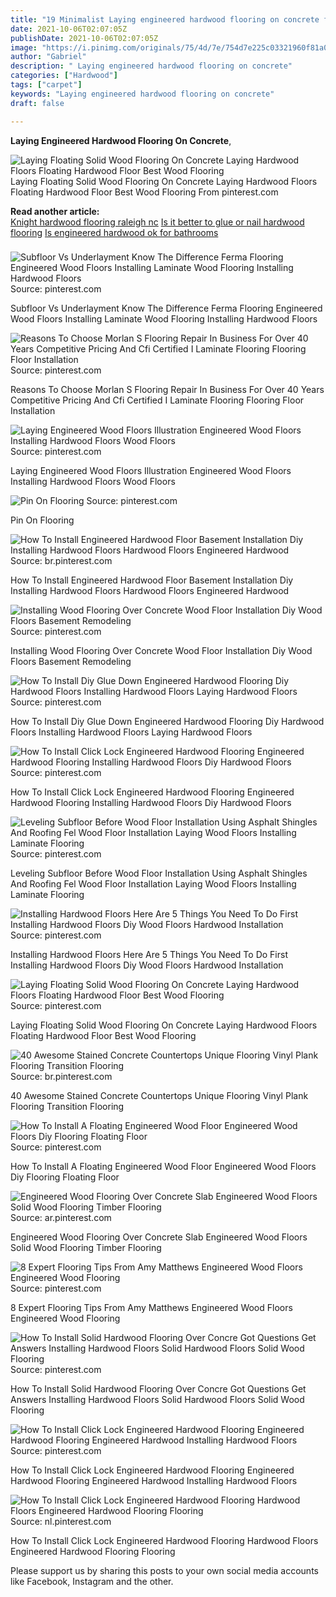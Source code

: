 ```yaml
---
title: "19 Minimalist Laying engineered hardwood flooring on concrete for Types of Floor"
date: 2021-10-06T02:07:05Z
publishDate: 2021-10-06T02:07:05Z
image: "https://i.pinimg.com/originals/75/4d/7e/754d7e225c03321960f81a0280356799.png"
author: "Gabriel"
description: " Laying engineered hardwood flooring on concrete"
categories: ["Hardwood"]
tags: ["carpet"]
keywords: "Laying engineered hardwood flooring on concrete"
draft: false

---
```

<!-- Head tag Code -->
**Laying Engineered Hardwood Flooring On Concrete**, 

![Laying Floating Solid Wood Flooring On Concrete Laying Hardwood Floors Floating Hardwood Floor Best Wood Flooring](https://i.pinimg.com/originals/12/9e/38/129e38e0f2dceb96ee6296092b741238.jpg "Laying Floating Solid Wood Flooring On Concrete Laying Hardwood Floors Floating Hardwood Floor Best Wood Flooring")
Laying Floating Solid Wood Flooring On Concrete Laying Hardwood Floors Floating Hardwood Floor Best Wood Flooring From pinterest.com

**Read another article:**  
[Knight hardwood flooring raleigh nc](/knight-hardwood-flooring-raleigh-nc/)
[Is it better to glue or nail hardwood flooring](/is-it-better-to-glue-or-nail-hardwood-flooring/)
[Is engineered hardwood ok for bathrooms](/is-engineered-hardwood-ok-for-bathrooms/)




### 

 


![Subfloor Vs Underlayment Know The Difference Ferma Flooring Engineered Wood Floors Installing Laminate Wood Flooring Installing Hardwood Floors](https://i.pinimg.com/originals/18/c1/a8/18c1a8ff60681b4bec5af9db0838200e.jpg "Subfloor Vs Underlayment Know The Difference Ferma Flooring Engineered Wood Floors Installing Laminate Wood Flooring Installing Hardwood Floors")
Source: pinterest.com

Subfloor Vs Underlayment Know The Difference Ferma Flooring Engineered Wood Floors Installing Laminate Wood Flooring Installing Hardwood Floors  

![Reasons To Choose Morlan S Flooring Repair In Business For Over 40 Years Competitive Pricing And Cfi Certified I Laminate Flooring Flooring Floor Installation](https://i.pinimg.com/originals/41/c2/6b/41c26ba821402e50ea681dbac06ce0fc.jpg "Reasons To Choose Morlan S Flooring Repair In Business For Over 40 Years Competitive Pricing And Cfi Certified I Laminate Flooring Flooring Floor Installation")
Source: pinterest.com

Reasons To Choose Morlan S Flooring Repair In Business For Over 40 Years Competitive Pricing And Cfi Certified I Laminate Flooring Flooring Floor Installation  

![Laying Engineered Wood Floors Illustration Engineered Wood Floors Installing Hardwood Floors Wood Floors](https://i.pinimg.com/originals/bb/52/10/bb5210855371b8edd823997756c067a7.jpg "Laying Engineered Wood Floors Illustration Engineered Wood Floors Installing Hardwood Floors Wood Floors")
Source: pinterest.com

Laying Engineered Wood Floors Illustration Engineered Wood Floors Installing Hardwood Floors Wood Floors  

![Pin On Flooring](https://i.pinimg.com/originals/f8/17/0c/f8170c11aea4794399a1f2666a2bbda1.jpg "Pin On Flooring")
Source: pinterest.com

Pin On Flooring  

![How To Install Engineered Hardwood Floor Basement Installation Diy Installing Hardwood Floors Hardwood Floors Engineered Hardwood](https://i.pinimg.com/736x/e8/07/a9/e807a9ecafc9ed4d2d037a18e56e0a86.jpg "How To Install Engineered Hardwood Floor Basement Installation Diy Installing Hardwood Floors Hardwood Floors Engineered Hardwood")
Source: br.pinterest.com

How To Install Engineered Hardwood Floor Basement Installation Diy Installing Hardwood Floors Hardwood Floors Engineered Hardwood  

![Installing Wood Flooring Over Concrete Wood Floor Installation Diy Wood Floors Basement Remodeling](https://i.pinimg.com/originals/57/4c/a1/574ca13a0fc41ca081e191eaa062d900.jpg "Installing Wood Flooring Over Concrete Wood Floor Installation Diy Wood Floors Basement Remodeling")
Source: pinterest.com

Installing Wood Flooring Over Concrete Wood Floor Installation Diy Wood Floors Basement Remodeling  

![How To Install Diy Glue Down Engineered Hardwood Flooring Diy Hardwood Floors Installing Hardwood Floors Laying Hardwood Floors](https://i.pinimg.com/736x/26/6c/b4/266cb48bed430c611dea4a7c4fafc1cc--diy-hardwood-floor-plywood-flooring-diy-on-concrete.jpg "How To Install Diy Glue Down Engineered Hardwood Flooring Diy Hardwood Floors Installing Hardwood Floors Laying Hardwood Floors")
Source: pinterest.com

How To Install Diy Glue Down Engineered Hardwood Flooring Diy Hardwood Floors Installing Hardwood Floors Laying Hardwood Floors  

![How To Install Click Lock Engineered Hardwood Flooring Engineered Hardwood Flooring Installing Hardwood Floors Diy Hardwood Floors](https://i.pinimg.com/originals/05/b1/0f/05b10fb05705a54eb199162dbef59c7e.jpg "How To Install Click Lock Engineered Hardwood Flooring Engineered Hardwood Flooring Installing Hardwood Floors Diy Hardwood Floors")
Source: pinterest.com

How To Install Click Lock Engineered Hardwood Flooring Engineered Hardwood Flooring Installing Hardwood Floors Diy Hardwood Floors  

![Leveling Subfloor Before Wood Floor Installation Using Asphalt Shingles And Roofing Fel Wood Floor Installation Laying Wood Floors Installing Laminate Flooring](https://i.ytimg.com/vi/5MwqcYvhAAo/maxresdefault.jpg "Leveling Subfloor Before Wood Floor Installation Using Asphalt Shingles And Roofing Fel Wood Floor Installation Laying Wood Floors Installing Laminate Flooring")
Source: pinterest.com

Leveling Subfloor Before Wood Floor Installation Using Asphalt Shingles And Roofing Fel Wood Floor Installation Laying Wood Floors Installing Laminate Flooring  

![Installing Hardwood Floors Here Are 5 Things You Need To Do First Installing Hardwood Floors Diy Wood Floors Hardwood Installation](https://i.pinimg.com/736x/42/b5/08/42b5084eea4c583ef0c2b724f12309f5.jpg "Installing Hardwood Floors Here Are 5 Things You Need To Do First Installing Hardwood Floors Diy Wood Floors Hardwood Installation")
Source: pinterest.com

Installing Hardwood Floors Here Are 5 Things You Need To Do First Installing Hardwood Floors Diy Wood Floors Hardwood Installation  

![Laying Floating Solid Wood Flooring On Concrete Laying Hardwood Floors Floating Hardwood Floor Best Wood Flooring](https://i.pinimg.com/originals/12/9e/38/129e38e0f2dceb96ee6296092b741238.jpg "Laying Floating Solid Wood Flooring On Concrete Laying Hardwood Floors Floating Hardwood Floor Best Wood Flooring")
Source: pinterest.com

Laying Floating Solid Wood Flooring On Concrete Laying Hardwood Floors Floating Hardwood Floor Best Wood Flooring  

![40 Awesome Stained Concrete Countertops Unique Flooring Vinyl Plank Flooring Transition Flooring](https://i.pinimg.com/originals/44/09/b5/4409b5cba80f8b4da15a00faf1a66b13.jpg "40 Awesome Stained Concrete Countertops Unique Flooring Vinyl Plank Flooring Transition Flooring")
Source: br.pinterest.com

40 Awesome Stained Concrete Countertops Unique Flooring Vinyl Plank Flooring Transition Flooring  

![How To Install A Floating Engineered Wood Floor Engineered Wood Floors Diy Flooring Floating Floor](https://i.pinimg.com/originals/32/1c/3f/321c3f913f73652fd59f628c9fc9ac08.jpg "How To Install A Floating Engineered Wood Floor Engineered Wood Floors Diy Flooring Floating Floor")
Source: pinterest.com

How To Install A Floating Engineered Wood Floor Engineered Wood Floors Diy Flooring Floating Floor  

![Engineered Wood Flooring Over Concrete Slab Engineered Wood Floors Solid Wood Flooring Timber Flooring](https://i.pinimg.com/originals/6c/0f/1b/6c0f1beeeea42079bec4cadd730f4969.jpg "Engineered Wood Flooring Over Concrete Slab Engineered Wood Floors Solid Wood Flooring Timber Flooring")
Source: ar.pinterest.com

Engineered Wood Flooring Over Concrete Slab Engineered Wood Floors Solid Wood Flooring Timber Flooring  

![8 Expert Flooring Tips From Amy Matthews Engineered Wood Floors Engineered Wood Flooring](https://i.pinimg.com/originals/e9/05/2d/e9052debb92555a96cee89a4fe2086b2.jpg "8 Expert Flooring Tips From Amy Matthews Engineered Wood Floors Engineered Wood Flooring")
Source: pinterest.com

8 Expert Flooring Tips From Amy Matthews Engineered Wood Floors Engineered Wood Flooring  

![How To Install Solid Hardwood Flooring Over Concre Got Questions Get Answers Installing Hardwood Floors Solid Hardwood Floors Solid Wood Flooring](https://i.pinimg.com/originals/bd/e4/18/bde418b22c1fbf14935d8b934cc37fc0.jpg "How To Install Solid Hardwood Flooring Over Concre Got Questions Get Answers Installing Hardwood Floors Solid Hardwood Floors Solid Wood Flooring")
Source: pinterest.com

How To Install Solid Hardwood Flooring Over Concre Got Questions Get Answers Installing Hardwood Floors Solid Hardwood Floors Solid Wood Flooring  

![How To Install Click Lock Engineered Hardwood Flooring Engineered Hardwood Flooring Engineered Hardwood Installing Hardwood Floors](https://i.pinimg.com/originals/50/e7/d1/50e7d19996e17f02240c1819bb22dfa1.jpg "How To Install Click Lock Engineered Hardwood Flooring Engineered Hardwood Flooring Engineered Hardwood Installing Hardwood Floors")
Source: pinterest.com

How To Install Click Lock Engineered Hardwood Flooring Engineered Hardwood Flooring Engineered Hardwood Installing Hardwood Floors  

![How To Install Click Lock Engineered Hardwood Flooring Hardwood Floors Engineered Hardwood Flooring Flooring](https://i.pinimg.com/originals/75/4d/7e/754d7e225c03321960f81a0280356799.png "How To Install Click Lock Engineered Hardwood Flooring Hardwood Floors Engineered Hardwood Flooring Flooring")
Source: nl.pinterest.com

How To Install Click Lock Engineered Hardwood Flooring Hardwood Floors Engineered Hardwood Flooring Flooring  

Please support us by sharing this posts to your own social media accounts like Facebook, Instagram and the other.

